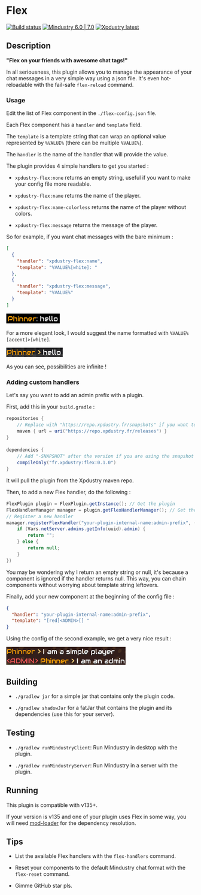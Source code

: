 # Flex

[![Build status](https://github.com/Xpdustry/Flex/actions/workflows/build.yml/badge.svg?branch=master&event=push)](https://github.com/Xpdustry/Flex/actions/workflows/build.yml)
[![Mindustry 6.0 | 7.0 ](https://img.shields.io/badge/Mindustry-7.0-ffd37f)](https://github.com/Anuken/Mindustry/releases)
[![Xpdustry latest](https://repo.xpdustry.fr/api/badge/latest/releases/fr/xpdustry/flex?color=00FFFF&name=Flex&prefix=v)](https://github.com/Xpdustry/Flex/releases)

## Description

**"Flex on your friends with awesome chat tags!"**

In all seriousness, this plugin allows you to manage the appearance of your chat messages in a very
simple way using a json file. It's even hot-reloadable with the fail-safe `flex-reload` command.

### Usage

Edit the list of Flex component in the `./flex-config.json` file.

Each Flex component has a `handler` and `template` field.

The `template` is a template string that can wrap an optional value represented by `%VALUE%` (there can be multiple `%VALUE%`).

The `handler` is the name of the handler that will provide the value.

The plugin provides 4 simple handlers to get you started :

- `xpdustry-flex:none` returns an empty string, useful if you want to make your config file more
  readable.

- `xpdustry-flex:name` returns the name of the player.

- `xpdustry-flex:name-colorless` returns the name of the player without colors.

- `xpdustry-flex:message` returns the message of the player.

So for example, if you want chat messages with the bare minimum :

```json
[
  {
    "handler": "xpdustry-flex:name",
    "template": "%VALUE%[white]: "
  },
  {
    "handler": "xpdustry-flex:message",
    "template": "%VALUE%"
  }
]
```

![Example-1](.github/example-1.png)

For a more elegant look, I would suggest the name formatted with `%VALUE% [accent]>[white]`.

![Example-2](.github/example-2.png)

As you can see, possibilities are infinite !

### Adding custom handlers

Let's say you want to add an admin prefix with a plugin.

First, add this in your `build.gradle` :

```gradle
repositories {
    // Replace with "https://repo.xpdustry.fr/snapshots" if you want to use snapshots
    maven { url = uri("https://repo.xpdustry.fr/releases") }
}

dependencies {
    // Add "-SNAPSHOT" after the version if you are using the snapshot repository
    compileOnly("fr.xpdustry:flex:0.1.0")
}
```

It will pull the plugin from the Xpdustry maven repo.

Then, to add a new Flex handler, do the following :

```java
FlexPlugin plugin = FlexPlugin.getInstance(); // Get the plugin
FlexHandlerManager manager = plugin.getFlexHandlerManager(); // Get the Flex handler manager
// Register a new handler
manager.registerFlexHandler("your-plugin-internal-name:admin-prefix", (name, uuid, message) -> {
    if (Vars.netServer.admins.getInfo(uuid).admin) {
        return "";
    } else {
        return null;
    }
})
```

You may be wondering why I return an empty string or null, it's because a component is ignored if
the handler returns null.
This way, you can chain components without worrying about template string leftovers.

Finally, add your new component at the beginning of the config file :

```json
{
  "handler": "your-plugin-internal-name:admin-prefix",
  "template": "[red]<ADMIN>[] "
}
```

Using the config of the second example, we get a very nice result :

![Example-3](.github/example-3.png)

## Building

- `./gradlew jar` for a simple jar that contains only the plugin code.

- `./gradlew shadowJar` for a fatJar that contains the plugin and its dependencies (use this for
  your server).

## Testing

- `./gradlew runMindustryClient`: Run Mindustry in desktop with the plugin.

- `./gradlew runMindustryServer`: Run Mindustry in a server with the plugin.

## Running

This plugin is compatible with v135+.

If your version is v135 and one of your plugin uses Flex in some way, you will
need [mod-loader](https://github.com/Xpdustry/ModLoaderPlugin) for the dependency resolution.

## Tips

- List the available Flex handlers with the `flex-handlers` command.

- Reset your components to the default Mindustry chat format with the `flex-reset` command.

- Gimme GitHub star pls.
